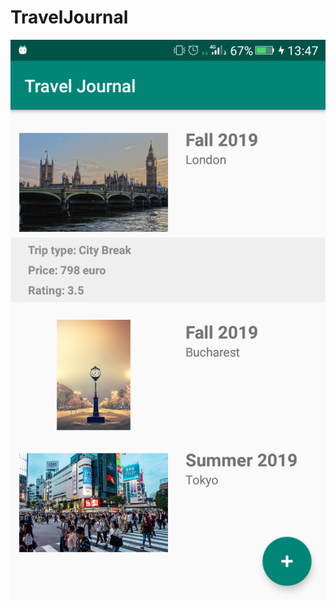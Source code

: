 # TravelJournal
![alt text](https://github.com/andreiG98/TravelJournal/blob/master/travel_journal_images/Screenshot_20190919-134727.png)
